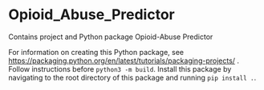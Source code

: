 # Opioid_Abuse_Predictor

Contains project and Python package Opioid-Abuse Predictor

For information on creating this Python package, see https://packaging.python.org/en/latest/tutorials/packaging-projects/ . Follow instructions before `python3 -m build`. Install this package by navigating to the root directory of this package and running `pip install .`.
